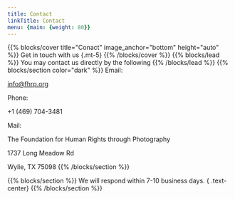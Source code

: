 ```yaml
---
title: Contact
linkTitle: Contact
menu: {main: {weight: 80}}
---
```

{{% blocks/cover title="Conact" image_anchor="bottom" height="auto" %}}
Get in touch with us
{.mt-5}
{{% /blocks/cover %}}
{{% blocks/lead %}}
You may contact us directly by the following 
{{% /blocks/lead %}}
{{% blocks/section color="dark" %}}
Email:

info@fhrp.org

Phone:

+1 (469) 704-3481

Mail:

The Foundation for Human Rights through Photography

1737 Long Meadow Rd

Wylie, TX 75098
{{% /blocks/section %}}

{{% blocks/section %}}
We will respond within 7-10 business days.
{ .text-center}
{{% /blocks/section %}}